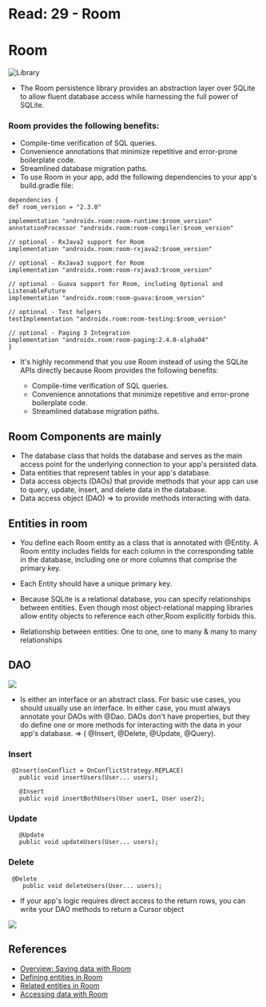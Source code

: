 # Read: 29 - Room

# Room

![Library](https://developer.android.com/images/training/data-storage/room_architecture.png)

- The Room persistence library provides an abstraction layer over SQLite to allow fluent database access while harnessing the full power of SQLite.

### Room provides the following benefits:

- Compile-time verification of SQL queries.
- Convenience annotations that minimize repetitive and error-prone boilerplate code.
- Streamlined database migration paths.
- To use Room in your app, add the following dependencies to your app's build.gradle file:

```
dependencies {
def room_version = "2.3.0"

implementation "androidx.room:room-runtime:$room_version"
annotationProcessor "androidx.room:room-compiler:$room_version"

// optional - RxJava2 support for Room
implementation "androidx.room:room-rxjava2:$room_version"

// optional - RxJava3 support for Room
implementation "androidx.room:room-rxjava3:$room_version"

// optional - Guava support for Room, including Optional and ListenableFuture
implementation "androidx.room:room-guava:$room_version"

// optional - Test helpers
testImplementation "androidx.room:room-testing:$room_version"

// optional - Paging 3 Integration
implementation "androidx.room:room-paging:2.4.0-alpha04"
}
```

- It's highly recommend that you use Room instead of using the SQLite APIs directly because Room provides the following benefits:

  - Compile-time verification of SQL queries.
  - Convenience annotations that minimize repetitive and error-prone boilerplate code.
  - Streamlined database migration paths.

## Room Components are mainly

- The database class that holds the database and serves as the main access point for the underlying connection to your app's persisted data.
- Data entities that represent tables in your app's database.
- Data access objects (DAOs) that provide methods that your app can use to query, update, insert, and delete data in the database.
- Data access object (DAO) => to provide methods interacting with data.

## Entities in room

- You define each Room entity as a class that is annotated with @Entity. A Room entity includes fields for each column in the corresponding table in the database, including one or more columns that comprise the primary key.

- Each Entity should have a unique primary key.

- Because SQLite is a relational database, you can specify relationships between entities. Even though most object-relational mapping libraries allow entity objects to reference each other,Room explicitly forbids this.

- Relationship between entities: One to one, one to many & many to many relationships

## DAO

![](https://www.journaldev.com/wp-content/uploads/2018/04/android-room-structure-docs.png)

- Is either an interface or an abstract class. For basic use cases, you should usually use an interface. In either case, you must always annotate your DAOs with @Dao. DAOs don't have properties, but they do define one or more methods for interacting with the data in your app's database. => ( @Insert, @Delete, @Update, @Query).

### Insert

```
 @Insert(onConflict = OnConflictStrategy.REPLACE)
   public void insertUsers(User... users);

   @Insert
   public void insertBothUsers(User user1, User user2);
```

### Update

```
   @Update
   public void updateUsers(User... users);
```

### Delete

```
 @Delete
    public void deleteUsers(User... users);
```

- If your app's logic requires direct access to the return rows, you can write your DAO methods to return a Cursor object

![](https://gorillalogic.com/wp-content/uploads/2019/12/RoomDB_Transparent.png)

## References

- [Overview: Saving data with Room](https://developer.android.com/training/data-storage/room)
- [Defining entities in Room](https://developer.android.com/training/data-storage/room/defining-data)
- [Related entities in Room](https://developer.android.com/training/data-storage/room/relationships)
- [Accessing data with Room](https://developer.android.com/training/data-storage/room/accessing-data#java)
